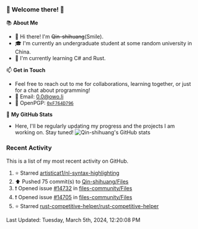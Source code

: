 ### 🌟 Welcome there! 🌟

📚 **About Me**
- 👋 Hi there! I'm ~~Qin-shihuang~~(Smile).
- 🎓 I'm currently an undergraduate student at some random university in China.
- 🌱 I'm currently learning C# and Rust.

📫 **Get in Touch**
- Feel free to reach out to me for collaborations, learning together, or just for a chat about programming!
- 📩 Email: 0.0@owo.li
- 🔑 OpenPGP: [`0xF764D796`](https://keys.openpgp.org/vks/v1/by-fingerprint/99D5AF94A1585E16E14895EFBF6C0BF4F764D796)


📝 **My GitHub Stats**
- Here, I'll be regularly updating my progress and the projects I am working on. Stay tuned!
![Qin-shihuang's GitHub stats](https://github-readme-stats.vercel.app/api?username=Qin-shihuang&show_icons=true)

### Recent Activity

This is a list of my most recent activity on GitHub.

<!--RECENT_ACTIVITY:start-->
1. ⭐ Starred [artisticat1/nl-syntax-highlighting](https://github.com/artisticat1/nl-syntax-highlighting)<br>
2. ⬆️ Pushed 75 commit(s) to [Qin-shihuang/Files](https://github.com/Qin-shihuang/Files)<br>
3. ❗️ Opened issue [#14732](https://github.com/files-community/Files/issues/14732) in [files-community/Files](https://github.com/files-community/Files)<br>
4. ❗️ Opened issue [#14705](https://github.com/files-community/Files/issues/14705) in [files-community/Files](https://github.com/files-community/Files)<br>
5. ⭐ Starred [rust-competitive-helper/rust-competitive-helper](https://github.com/rust-competitive-helper/rust-competitive-helper)<br>
<!--RECENT_ACTIVITY:end-->

<!--RECENT_ACTIVITY:last_update-->
Last Updated: Tuesday, March 5th, 2024, 12:20:08 PM
<!--RECENT_ACTIVITY:last_update_end-->
